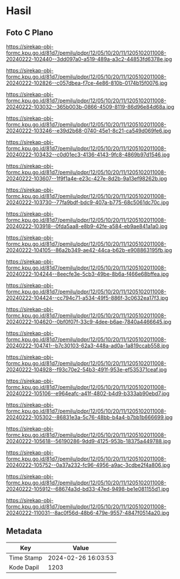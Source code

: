 # Hasil

## Foto C Plano

https://sirekap-obj-formc.kpu.go.id/81d7/pemilu/pdpr/12/05/10/20/11/1205102011008-20240222-102440--3dd097a0-a519-489a-a3c2-44853fd6378e.jpg

https://sirekap-obj-formc.kpu.go.id/81d7/pemilu/pdpr/12/05/10/20/11/1205102011008-20240222-102826--c057dbea-f7ce-4e86-810b-0174b15f0076.jpg

https://sirekap-obj-formc.kpu.go.id/81d7/pemilu/pdpr/12/05/10/20/11/1205102011008-20240222-103032--365b003b-0866-4509-8119-86d96e84d68a.jpg

https://sirekap-obj-formc.kpu.go.id/81d7/pemilu/pdpr/12/05/10/20/11/1205102011008-20240222-103246--e39d2b68-0740-45e1-8c21-ca549d069fe6.jpg

https://sirekap-obj-formc.kpu.go.id/81d7/pemilu/pdpr/12/05/10/20/11/1205102011008-20240222-103432--c0d01ec3-4136-4143-9fc8-4869b97d1546.jpg

https://sirekap-obj-formc.kpu.go.id/81d7/pemilu/pdpr/12/05/10/20/11/1205102011008-20240222-103607--1f9f1a4e-e23c-427e-8d2b-9a13ef98262b.jpg

https://sirekap-obj-formc.kpu.go.id/81d7/pemilu/pdpr/12/05/10/20/11/1205102011008-20240222-103730--77fa9bdf-bdc9-407a-b775-68c5061dc70c.jpg

https://sirekap-obj-formc.kpu.go.id/81d7/pemilu/pdpr/12/05/10/20/11/1205102011008-20240222-103918--0fda5aa8-e8b9-42fe-a584-eb9ae841a1a0.jpg

https://sirekap-obj-formc.kpu.go.id/81d7/pemilu/pdpr/12/05/10/20/11/1205102011008-20240222-104105--86a2b349-ae42-44ca-b62b-e908863195fb.jpg

https://sirekap-obj-formc.kpu.go.id/81d7/pemilu/pdpr/12/05/10/20/11/1205102011008-20240222-104244--8eecfe3e-5cb3-49be-8b6a-f466e68bffea.jpg

https://sirekap-obj-formc.kpu.go.id/81d7/pemilu/pdpr/12/05/10/20/11/1205102011008-20240222-104424--cc794c71-a534-49f5-886f-3c0632ea17f3.jpg

https://sirekap-obj-formc.kpu.go.id/81d7/pemilu/pdpr/12/05/10/20/11/1205102011008-20240222-104620--0bf0f07f-33c9-4dee-b6ae-7840a4466645.jpg

https://sirekap-obj-formc.kpu.go.id/81d7/pemilu/pdpr/12/05/10/20/11/1205102011008-20240222-104741--b7c30103-62a3-448a-ad0a-1a819ccab558.jpg

https://sirekap-obj-formc.kpu.go.id/81d7/pemilu/pdpr/12/05/10/20/11/1205102011008-20240222-104928--f93c70e2-54b3-491f-953e-ef535371ceaf.jpg

https://sirekap-obj-formc.kpu.go.id/81d7/pemilu/pdpr/12/05/10/20/11/1205102011008-20240222-105106--e964eafc-a41f-4802-b4d9-b333ab90ebd7.jpg

https://sirekap-obj-formc.kpu.go.id/81d7/pemilu/pdpr/12/05/10/20/11/1205102011008-20240222-105302--86831e3a-5c76-48bb-b4a4-b7bb1b666699.jpg

https://sirekap-obj-formc.kpu.go.id/81d7/pemilu/pdpr/12/05/10/20/11/1205102011008-20240222-105618--56190286-9dd9-4125-953b-18375a449788.jpg

https://sirekap-obj-formc.kpu.go.id/81d7/pemilu/pdpr/12/05/10/20/11/1205102011008-20240222-105752--0a37a232-fc96-4956-a9ac-3cdbe2f4a806.jpg

https://sirekap-obj-formc.kpu.go.id/81d7/pemilu/pdpr/12/05/10/20/11/1205102011008-20240222-105912--68674a3d-bd33-47ed-9498-be1e081155d1.jpg

https://sirekap-obj-formc.kpu.go.id/81d7/pemilu/pdpr/12/05/10/20/11/1205102011008-20240222-110031--8ac0f56d-48b6-479e-9557-4847f0514a20.jpg


## Metadata

| Key        | Value               |
| ---------- | ------------------- |
| Time Stamp | 2024-02-26 16:03:53 |
| Kode Dapil | 1203                |



